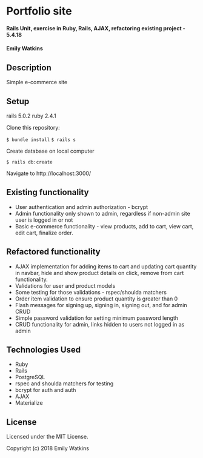 # Portfolio site

#### Rails Unit, exercise in Ruby, Rails, AJAX, refactoring existing project - 5.4.18

#### Emily Watkins

## Description

Simple e-commerce site

## Setup

rails 5.0.2
ruby 2.4.1

Clone this repository:

`$ bundle install`
`$ rails s`

Create database on local computer

`$ rails db:create`

Navigate to http://localhost:3000/

## Existing functionality
* User authentication and admin authorization - bcrypt
* Admin functionality only shown to admin, regardless if non-admin site user is logged in or not
* Basic e-commerce functionality - view products, add to cart, view cart, edit cart, finalize order.


## Refactored functionality
* AJAX implementation for adding items to cart and updating cart quantity in navbar, hide and show product details on click, remove from cart functionality.
* Validations for user and product models
* Some testing for those validations - rspec/shoulda matchers
* Order item validation to ensure product quantity is greater than 0
* Flash messages for signing up, signing in, signing out, and for admin CRUD
* Simple password validation for setting minimum password length
* CRUD functionality for admin, links hidden to users not logged in as admin


## Technologies Used

* Ruby
* Rails
* PostgreSQL
* rspec and shoulda matchers for testing
* bcrypt for auth and auth
* AJAX
* Materialize

## License

Licensed under the MIT License.

Copyright (c) 2018 Emily Watkins
